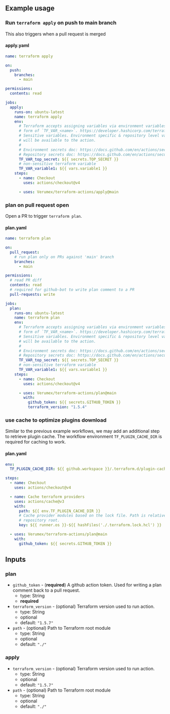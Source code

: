 ## Example usage

### Run `terraform apply` on push to main branch

This also triggers when a pull request is merged

#### apply.yaml

```yaml
name: terraform apply

on:
  push:
    branches:
      - main

permissions:
  contents: read

jobs:
  apply:
    runs-on: ubuntu-latest
    name: terraform apply
    env:
      # Terraform accepts assigning variables via environment variables in a
      # form of `TF_VAR_<name>`. https://developer.hashicorp.com/terraform/language/values/variables#environment-variables
      # Sensitive variables. Environment specific & repository level variables
      # will be available to the action.
      #
      # Environment secrets doc: https://docs.github.com/en/actions/security-guides/using-secrets-in-github-actions#creating-secrets-for-an-environment
      # Repository secrets doc: https://docs.github.com/en/actions/security-guides/using-secrets-in-github-actions
      TF_VAR_top_secret: ${{ secrets.TOP_SECRET }}
      # non-sensitive terraform variable
      TF_VAR_variable1: ${{ vars.variable1 }}
    steps:
      - name: Checkout
        uses: actions/checkout@v4

      - uses: Verumex/terraform-actions/apply@main
```

### plan on pull request open

Open a PR to trigger `terraform plan`.

#### plan.yaml

```yaml
name: terraform plan

on:
  pull_request:
    # run plan only on PRs against 'main' branch
    branches:
      - main

permissions:
  # read PR diff
  contents: read
  # required for github-bot to write plan comment to a PR
  pull-requests: write

jobs:
  plan:
    runs-on: ubuntu-latest
    name: terraform plan
    env:
      # Terraform accepts assigning variables via environment variables in a
      # form of `TF_VAR_<name>`. https://developer.hashicorp.com/terraform/language/values/variables#environment-variables
      # Sensitive variables. Environment specific & repository level variables
      # will be available to the action.
      #
      # Environment secrets doc: https://docs.github.com/en/actions/security-guides/using-secrets-in-github-actions#creating-secrets-for-an-environment
      # Repository secrets doc: https://docs.github.com/en/actions/security-guides/using-secrets-in-github-actions
      TF_VAR_top_secret: ${{ secrets.TOP_SECRET }}
      # non-sensitive terraform variable
      TF_VAR_variable1: ${{ vars.variable1 }}
    steps:
      - name: Checkout
        uses: actions/checkout@v4

      - uses: Verumex/terraform-actions/plan@main
        with:
          github_token: ${{ secrets.GITHUB_TOKEN }}
          terraform_version: "1.5.4"
```

### use cache to optimize plugins download

Similar to the previous example workflows, we may add an additional step to retrieve
plugin cache. The workflow environment `TF_PLUGIN_CACHE_DIR` is required for
caching to work.

#### plan.yaml

```yaml
env:
  TF_PLUGIN_CACHE_DIR: ${{ github.workspace }}/.terraform.d/plugin-cache

steps:
  - name: Checkout
    uses: actions/checkout@v4

  - name: Cache terraform providers
    uses: actions/cache@v3
    with:
      path: ${{ env.TF_PLUGIN_CACHE_DIR }}
      # Cache provider modules based on the lock file. Path is relative from
      # repository root.
      key: ${{ runner.os }}-${{ hashFiles('./.terraform.lock.hcl') }}

  - uses: Verumex/terraform-actions/plan@main
    with:
      github_token: ${{ secrets.GITHUB_TOKEN }}
```

## Inputs

### plan

- `github_token` - (**required**) A github action token. Used for writing a plan comment back to a pull request.
  - type: String
  - **required**
- `terraform_version` - (optional) Terraform version used to run action.
  - type: String
  - optional
  - default: `"1.5.7"`
- `path` - (optional) Path to Terraform root module
  - type: String
  - optional
  - default: `"./"`

### apply

- `terraform_version` - (optional) Terraform version used to run action.
  - type: String
  - optional
  - default: `"1.5.7"`
- `path` - (optional) Path to Terraform root module
  - type: String
  - optional
  - default: `"./"`
